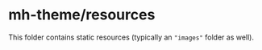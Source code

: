 # mh-theme/resources

This folder contains static resources (typically an `"images"` folder as well).
